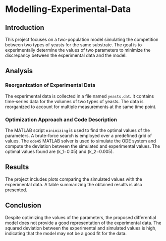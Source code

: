 # Modelling-Experimental-Data


## Introduction
This project focuses on a two-population model simulating the competition between two types of yeasts for the same substrate. The goal is to experimentally determine the values of two parameters to minimize the discrepancy between the experimental data and the model.

## Analysis

### Reorganization of Experimental Data
The experimental data is collected in a file named `yeasts.dat`. It contains time-series data for the volumes of two types of yeasts. The data is reorganized to account for multiple measurements at the same time point.

### Optimization Approach and Code Description
The MATLAB script `minimizing` is used to find the optimal values of the parameters. A brute-force search is employed over a predefined grid of values. The `ode45` MATLAB solver is used to simulate the ODE system and compute the deviation between the simulated and experimental values. The optimal values found are \(k_1=0.05\) and \(k_2=0.005\).

## Results
The project includes plots comparing the simulated values with the experimental data. A table summarizing the obtained results is also presented.

## Conclusion
Despite optimizing the values of the parameters, the proposed differential model does not provide a good representation of the experimental data. The squared deviation between the experimental and simulated values is high, indicating that the model may not be a good fit for the data.


